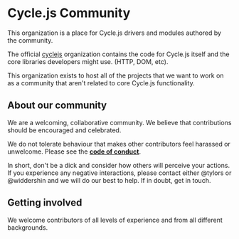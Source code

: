 # Cycle.js Community

This organization is a place for Cycle.js drivers and modules authored by the community.

The official [cyclejs](https://github.com/cyclejs) organization contains the code for Cycle.js itself and the core libraries developers might use. (HTTP, DOM, etc).

This organization exists to host all of the projects that we want to work on as a community that aren't related to core Cycle.js functionality.

About our community
---

We are a welcoming, collaborative community. We believe that contributions should be encouraged and celebrated.

We do not tolerate behaviour that makes other contributors feel harassed or unwelcome. Please see the **[code of conduct](https://github.com/cyclejs-community/cyclejs-community/blob/master/CODE-OF-CONDUCT.md)**.

In short, don't be a dick and consider how others will perceive your actions. If you experience any negative interactions, please contact either @tylors or @widdershin and we will do our best to help. If in doubt, get in touch.

Getting involved
---

We welcome contributors of all levels of experience and from all different backgrounds.

<!-- TODO: write more here -->
